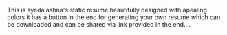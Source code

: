 This is syeda ashna's static resume beautifully designed with apealing colors it has a button in the end for generating your own resume  which can be downloaded and can be shared via link provided in the end....
